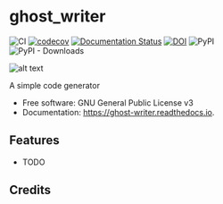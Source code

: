 # ghost_writer
![CI](https://github.com/grburgess/ghost_writer/workflows/CI/badge.svg?branch=master)
[![codecov](https://codecov.io/gh/grburgess/ghost_writer/branch/master/graph/badge.svg)](https://codecov.io/gh/grburgess/ghost_writer)
[![Documentation Status](https://readthedocs.org/projects/ghost_writer/badge/?version=latest)](https://ghost_writer.readthedocs.io/en/latest/?badge=latest)
[![DOI](https://zenodo.org/badge/DOI/10.5281/zenodo.3372456.svg)](https://doi.org/10.5281/zenodo.3372456)
![PyPI](https://img.shields.io/pypi/v/ghost_writer)
![PyPI - Downloads](https://img.shields.io/pypi/dm/ghost_writer)

![alt text](https://raw.githubusercontent.com/grburgess/ghost_writer/master/docs/media/logo.png)


A simple code generator 


* Free software: GNU General Public License v3
* Documentation: https://ghost-writer.readthedocs.io.


## Features


* TODO

## Credits

